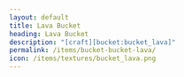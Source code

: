 ```yaml
---
layout: default
title: Lava Bucket
heading: Lava Bucket
description: "[craft][bucket:bucket_lava]"
permalink: /items/bucket-bucket-lava/
icon: /items/textures/bucket_lava.png
---
```

